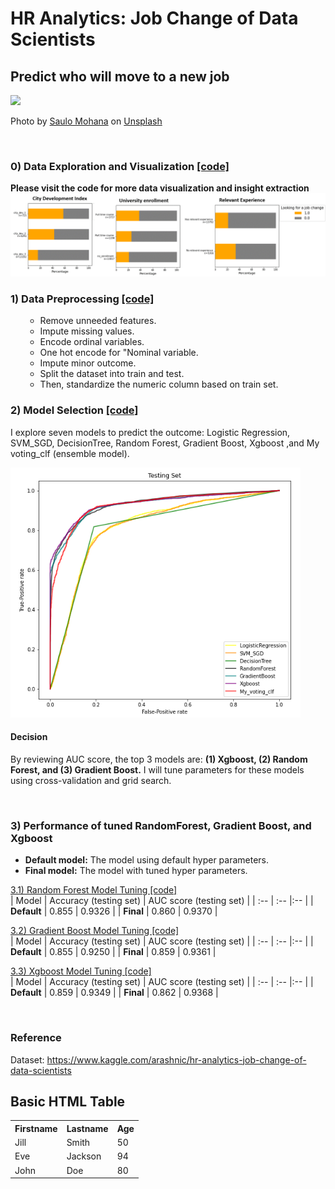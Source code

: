 # HR Analytics: Job Change of Data Scientists
## Predict who will move to a new job

<img src="Image/saulo-mohana-wNz7_5EvUWU-unsplash.jpg" height="400">

Photo by <a href="https://unsplash.com/@saulomohana?utm_source=unsplash&utm_medium=referral&utm_content=creditCopyText">Saulo Mohana</a> on <a href="https://unsplash.com/s/photos/career?utm_source=unsplash&utm_medium=referral&utm_content=creditCopyText">Unsplash</a>
  
<p>&nbsp;</p>

### 0) Data Exploration and Visualization <a href = "https://nbviewer.jupyter.org/github/Wei-Kuang/HR_JobChange/blob/main/HR_Analysis_Step0_DataVisualization.ipynb">[code]</a> 

**Please visit the code for more data visualization and insight extraction**
<img src="Image/example_bar_plot.gif" width="1000">

### 1) Data Preprocessing <a href = "https://nbviewer.jupyter.org/github/Wei-Kuang/HR_JobChange/blob/main/HR_Analysis_Step1_DataPreprocessing.ipynb">[code]</a>  

<ul><ul>
<li>Remove unneeded features.</li>
<li>Impute missing values.</li>
<li>Encode ordinal variables.</li>
<li>One hot encode for "Nominal variable.</li>
<li>Impute minor outcome.</li>
<li>Split the dataset into train and test.</li>
<li>Then, standardize the numeric column based on train set.</li>
</ul></ul>

### 2) Model Selection <a href = "https://nbviewer.jupyter.org/github/Wei-Kuang/HR_JobChange/blob/main/HR_Analysis_Step2_ModelSelection.ipynb">[code]</a>

I explore seven models to predict the outcome: Logistic Regression, SVM_SGD, DecisionTree, Random Forest, Gradient Boost, Xgboost ,and My voting_clf (ensemble model).

<img src="Image/ROC_model_selection.png" height="400"> 

#### Decision

By reviewing AUC score, the top 3 models are: **(1) Xgboost, (2) Random Forest, and (3) Gradient Boost.** I will tune parameters for these models using cross-validation and grid search.

<p>&nbsp;</p>

### 3) Performance of tuned RandomForest, Gradient Boost, and Xgboost

- **Default model:** The model using default hyper parameters.
- **Final model:** The model with tuned hyper parameters.


<a href = "https://nbviewer.jupyter.org/github/Wei-Kuang/HR_JobChange/blob/main/HR_Analysis_Step3_1_RandomForest_TuningParam.ipynb"> 3.1) Random Forest Model Tuning [code] </a>  
| Model              | Accuracy (testing set) | AUC score (testing set) |
| :--                | :--                    |:--                      |
| **Default**        | 0.855                  | 0.9326                  |
| **Final**          | 0.860                  | 0.9370                  |



<a href = "https://nbviewer.jupyter.org/github/Wei-Kuang/HR_JobChange/blob/main/HR_Analysis_Step3_2_GMB_TuningParam.ipynb"> 3.2) Gradient Boost Model Tuning [code]</a>  
| Model              | Accuracy (testing set) | AUC score (testing set) |
| :--                | :--                    |:--                      |
| **Default**        | 0.855                  | 0.9250                   |
| **Final**          | 0.859                  | 0.9361                   |



<a href = "https://nbviewer.jupyter.org/github/Wei-Kuang/HR_JobChange/blob/main/HR_Analysis_Step3_3_XBG_TuningParam.ipynb"> 3.3) Xgboost Model Tuning [code]</a>  
| Model              | Accuracy (testing set) | AUC score (testing set) |
| :--                | :--                    |:--                      |
| **Default**        | 0.859                  | 0.9349                   |
| **Final**          | 0.862                  | 0.9368                   |

<p>&nbsp;</p>

### Reference
Dataset: https://www.kaggle.com/arashnic/hr-analytics-job-change-of-data-scientists



<!DOCTYPE html>
<html>
<body>

<h2>Basic HTML Table</h2>

<table style="width:100%">
  <tr>
    <th>Firstname</th>
    <th>Lastname</th> 
    <th>Age</th>
  </tr>
  <tr>
    <td>Jill</td>
    <td>Smith</td>
    <td>50</td>
  </tr>
  <tr>
    <td>Eve</td>
    <td>Jackson</td>
    <td>94</td>
  </tr>
  <tr>
    <td>John</td>
    <td>Doe</td>
    <td>80</td>
  </tr>
</table>

</body>
</html>
